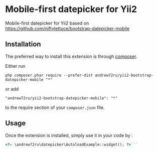 Mobile-first datepicker for Yii2
================================
Mobile-first datepicker for Yii2 based on https://github.com/niftylettuce/bootstrap-datepicker-mobile

Installation
------------

The preferred way to install this extension is through [composer](http://getcomposer.org/download/).

Either run

```
php composer.phar require --prefer-dist andrew72ru/yii2-bootstrap-datepicker-mobile "*"
```

or add

```
"andrew72ru/yii2-bootstrap-datepicker-mobile": "*"
```

to the require section of your `composer.json` file.


Usage
-----

Once the extension is installed, simply use it in your code by  :

```php
<?= \andrew72ru\datepicker\AutoloadExample::widget(); ?>```